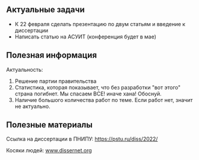 ## Актуальные задачи

- К 22 февраля сделать презентацию по двум статьям и введение к диссертации
- Написать статью на АСУИТ (конференция будет в мае)

## Полезная информация
Актуальность:
1) Решение партии правительства
2) Статистика, которая показывает, что без разработки "вот этого" страна погибнет. Мы спасаем ВСЕ! иначе хана! Обоснуй.
3) Наличие большого количества работ по теме. Если работ нет, значит не актуально. 

## Полезные материалы
Ссылка на диссертации в ПНИПУ: https://pstu.ru/diss/2022/

Косяки людей: www.dissernet.org
